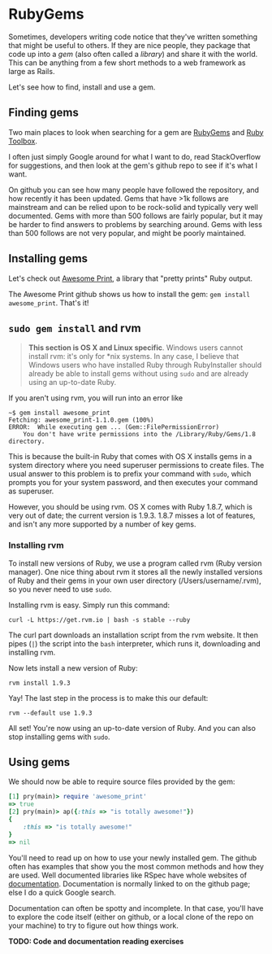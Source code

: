 # RubyGems

Sometimes, developers writing code notice that they've written
something that might be useful to others. If they are nice people,
they package that code up into a *gem* (also often called a *library*)
and share it with the world. This can be anything from a few short
methods to a web framework as large as Rails.

Let's see how to find, install and use a gem.

## Finding gems
Two main places to look when searching for a gem are
[RubyGems][ruby-gems] and [Ruby Toolbox][ruby-toolbox].

[ruby-gems]: http://rubygems.org/
[ruby-toolbox]: https://www.ruby-toolbox.com/

I often just simply Google around for what I want to do, read
StackOverflow for suggestions, and then look at the gem's github repo
to see if it's what I want.

On github you can see how many people have followed the repository,
and how recently it has been updated. Gems that have >1k follows are
mainstream and can be relied upon to be rock-solid and typically very
well documented. Gems with more than 500 follows are fairly popular,
but it may be harder to find answers to problems by searching
around. Gems with less than 500 follows are not very popular, and
might be poorly maintained.

## Installing gems

Let's check out [Awesome Print][awesome-print], a library that "pretty
prints" Ruby output.

[awesome-print]: https://github.com/michaeldv/awesome_print

The Awesome Print github shows us how to install the gem: `gem install
awesome_print`. That's it!

## `sudo gem install` and rvm

> **This section is OS X and Linux specific**. Windows users cannot
> install rvm: it's only for *nix systems. In any case, I believe that
> Windows users who have installed Ruby through RubyInstaller should
> already be able to install gems without using `sudo` and are already
> using an up-to-date Ruby.

If you aren't using rvm, you will run into an error like

```
~$ gem install awesome_print
Fetching: awesome_print-1.1.0.gem (100%)
ERROR:  While executing gem ... (Gem::FilePermissionError)
    You don't have write permissions into the /Library/Ruby/Gems/1.8 directory.
```

This is because the built-in Ruby that comes with OS X installs gems in
a system directory where you need superuser permissions to create
files. The usual answer to this problem is to prefix your command with
`sudo`, which prompts you for your system password, and then executes
your command as superuser.

However, you should be using rvm. OS X comes with Ruby 1.8.7, which is
very out of date; the current version is 1.9.3. 1.8.7 misses a lot of
features, and isn't any more supported by a number of key gems.

### Installing rvm

To install new versions of Ruby, we use a program called rvm (Ruby
version manager). One nice thing about rvm it stores all the newly
installed versions of Ruby and their gems in your own user directory
(/Users/username/.rvm), so you never need to use `sudo`.

Installing rvm is easy. Simply run this command:

    curl -L https://get.rvm.io | bash -s stable --ruby

The curl part downloads an installation script from the rvm
website. It then pipes (`|`) the script into the `bash` interpreter,
which runs it, downloading and installing rvm.

Now lets install a new version of Ruby:

    rvm install 1.9.3

Yay! The last step in the process is to make this our default:

    rvm --default use 1.9.3

All set! You're now using an up-to-date version of Ruby. And you can
also stop installing gems with `sudo`.

## Using gems

We should now be able to require source files provided by the gem:

```ruby
[1] pry(main)> require 'awesome_print'
=> true
[2] pry(main)> ap({:this => "is totally awesome!"})
{
    :this => "is totally awesome!"
}
=> nil
```

You'll need to read up on how to use your newly installed gem. The
github often has examples that show you the most common methods and
how they are used. Well documented libraries like RSpec have whole
websites of [documentation][rspec-docs]. Documentation is normally
linked to on the github page; else I do a quick Google search.

Documentation can often be spotty and incomplete. In that case, you'll
have to explore the code itself (either on github, or a local clone of
the repo on your machine) to try to figure out how things work.

[rspec-docs]: https://www.relishapp.com/rspec

**TODO: Code and documentation reading exercises**
